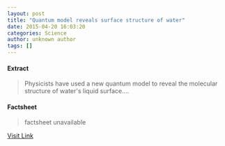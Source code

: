 ```yaml
---
layout: post
title: "Quantum model reveals surface structure of water"
date: 2015-04-20 16:03:20
categories: Science
author: unknown author
tags: []
---
```



#### Extract
>Physicists have used a new quantum model to reveal the molecular structure of water's liquid surface....

#### Factsheet
>factsheet unavailable

[Visit Link](http://feeds.sciencedaily.com/~r/sciencedaily/~3/qYrT4uNmJBM/150420120320.htm)


